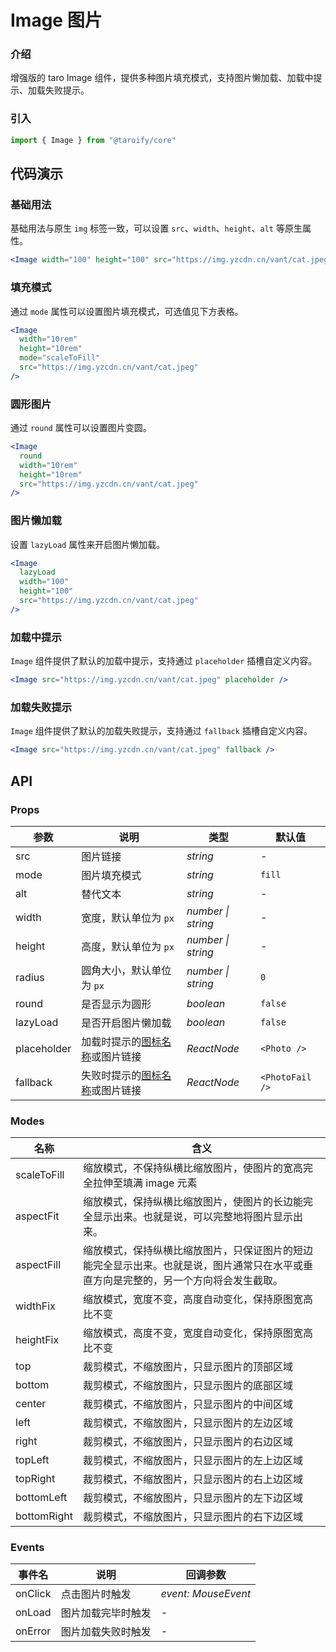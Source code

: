 # Image 图片

### 介绍

增强版的 taro Image 组件，提供多种图片填充模式，支持图片懒加载、加载中提示、加载失败提示。

### 引入

```jsx
import { Image } from "@taroify/core"
```

## 代码演示

### 基础用法

基础用法与原生 `img` 标签一致，可以设置 `src`、`width`、`height`、`alt` 等原生属性。

```jsx
<Image width="100" height="100" src="https://img.yzcdn.cn/vant/cat.jpeg" />
```

### 填充模式

通过 `mode` 属性可以设置图片填充模式，可选值见下方表格。

```jsx
<Image
  width="10rem"
  height="10rem"
  mode="scaleToFill"
  src="https://img.yzcdn.cn/vant/cat.jpeg"
/>
```

### 圆形图片

通过 `round` 属性可以设置图片变圆。

```jsx
<Image
  round
  width="10rem"
  height="10rem"
  src="https://img.yzcdn.cn/vant/cat.jpeg"
/>
```

### 图片懒加载

设置 `lazyLoad` 属性来开启图片懒加载。

```jsx
<Image
  lazyLoad
  width="100"
  height="100"
  src="https://img.yzcdn.cn/vant/cat.jpeg"
/>
```

### 加载中提示

`Image` 组件提供了默认的加载中提示，支持通过 `placeholder` 插槽自定义内容。

```jsx
<Image src="https://img.yzcdn.cn/vant/cat.jpeg" placeholder />
```

### 加载失败提示

`Image` 组件提供了默认的加载失败提示，支持通过 `fallback` 插槽自定义内容。

```jsx
<Image src="https://img.yzcdn.cn/vant/cat.jpeg" fallback />
```

## API

### Props

| 参数 | 说明 | 类型 | 默认值 |
| --- | --- | --- | --- |
| src | 图片链接 | _string_ | - |
| mode | 图片填充模式 | _string_ | `fill` |
| alt | 替代文本 | _string_ | - |
| width | 宽度，默认单位为 `px` | _number \| string_ | - |
| height | 高度，默认单位为 `px` | _number \| string_ | - |
| radius | 圆角大小，默认单位为 `px` | _number \| string_ | `0` |
| round | 是否显示为圆形 | _boolean_ | `false` |
| lazyLoad | 是否开启图片懒加载 | _boolean_ | `false` |
| placeholder | 加载时提示的[图标名称](/components/icon)或图片链接 | _ReactNode_ | `<Photo />` |
| fallback | 失败时提示的[图标名称](/components/icon)或图片链接 | _ReactNode_ | `<PhotoFail />` |

### Modes

| 名称         | 含义                                                   |
| ----------- | ----------------------------------------------------- |
| scaleToFill | 缩放模式，不保持纵横比缩放图片，使图片的宽高完全拉伸至填满 image 元素           |
| aspectFit   | 缩放模式，保持纵横比缩放图片，使图片的长边能完全显示出来。也就是说，可以完整地将图片显示出来。 |
| aspectFill  | 缩放模式，保持纵横比缩放图片，只保证图片的短边能完全显示出来。也就是说，图片通常只在水平或垂直方向是完整的，另一个方向将会发生截取。    |
| widthFix    | 缩放模式，宽度不变，高度自动变化，保持原图宽高比不变            |
| heightFix   | 缩放模式，高度不变，宽度自动变化，保持原图宽高比不变            |
| top         | 裁剪模式，不缩放图片，只显示图片的顶部区域                    |
| bottom      | 裁剪模式，不缩放图片，只显示图片的底部区域                    |
| center      | 裁剪模式，不缩放图片，只显示图片的中间区域                    |
| left        | 裁剪模式，不缩放图片，只显示图片的左边区域                    |
| right       | 裁剪模式，不缩放图片，只显示图片的右边区域                    |
| topLeft     | 裁剪模式，不缩放图片，只显示图片的左上边区域                  |
| topRight    | 裁剪模式，不缩放图片，只显示图片的右上边区域                  |
| bottomLeft  | 裁剪模式，不缩放图片，只显示图片的左下边区域                  |
| bottomRight | 裁剪模式，不缩放图片，只显示图片的右下边区域                  |

### Events

| 事件名 | 说明                 | 回调参数             |
| ------ | ------------------ | ------------------ |
| onClick  | 点击图片时触发     | _event: MouseEvent_ |
| onLoad   | 图片加载完毕时触发  | -                   |
| onError | 图片加载失败时触发   | -                   |

